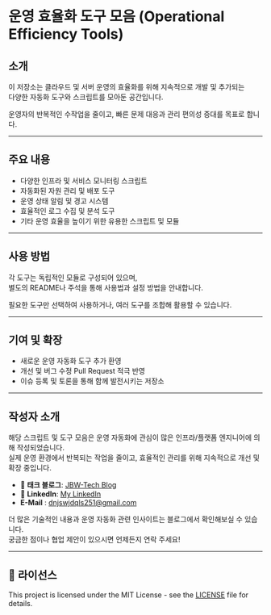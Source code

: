 # 운영 효율화 도구 모음 (Operational Efficiency Tools)

## 소개
이 저장소는 클라우드 및 서버 운영의 효율화를 위해 지속적으로 개발 및 추가되는  
다양한 자동화 도구와 스크립트를 모아둔 공간입니다.

운영자의 반복적인 수작업을 줄이고, 빠른 문제 대응과 관리 편의성 증대를 목표로 합니다.

---

## 주요 내용
- 다양한 인프라 및 서비스 모니터링 스크립트  
- 자동화된 자원 관리 및 배포 도구  
- 운영 상태 알림 및 경고 시스템  
- 효율적인 로그 수집 및 분석 도구  
- 기타 운영 효율을 높이기 위한 유용한 스크립트 및 모듈

---

## 사용 방법
각 도구는 독립적인 모듈로 구성되어 있으며,  
별도의 README나 주석을 통해 사용법과 설정 방법을 안내합니다.

필요한 도구만 선택하여 사용하거나, 여러 도구를 조합해 활용할 수 있습니다.

---

## 기여 및 확장
- 새로운 운영 자동화 도구 추가 환영  
- 개선 및 버그 수정 Pull Request 적극 반영  
- 이슈 등록 및 토론을 통해 함께 발전시키는 저장소

---

## 작성자 소개

해당 스크립트 및 도구 모음은 운영 자동화에 관심이 많은 인프라/플랫폼 엔지니어에 의해 작성되었습니다.  
실제 운영 환경에서 반복되는 작업을 줄이고, 효율적인 관리를 위해 지속적으로 개선 및 확장 중입니다.

- 🔗 **태크 블로그**: [JBW-Tech Blog](https://blog.jbw-tech.com/)
- 💼 **LinkedIn**: [My LinkedIn](http://www.linkedin.com/in/%EC%A0%95%EB%B9%88-%EC%9B%90-6aa0192a6?ref=blog.jbw-tech.com)
- **E-Mail** : dnjswjdqls251@gmail.com  

더 많은 기술적인 내용과 운영 자동화 관련 인사이트는 블로그에서 확인해보실 수 있습니다.  
궁금한 점이나 협업 제안이 있으시면 언제든지 연락 주세요!

---

## 📄 라이선스

This project is licensed under the MIT License - see the [LICENSE](./LICENSE) file for details.
